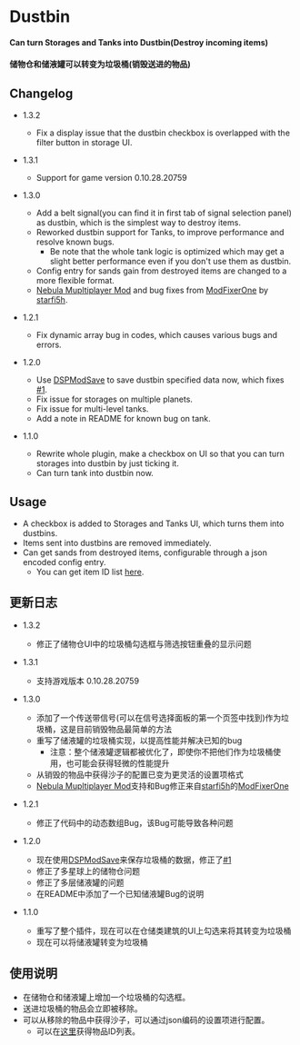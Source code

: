 # Dustbin

#### Can turn Storages and Tanks into Dustbin(Destroy incoming items)
#### 储物仓和储液罐可以转变为垃圾桶(销毁送进的物品)

## Changelog
* 1.3.2
  + Fix a display issue that the dustbin checkbox is overlapped with the filter button in storage UI.

* 1.3.1
  + Support for game version 0.10.28.20759

* 1.3.0
  + Add a belt signal(you can find it in first tab of signal selection panel) as dustbin, which is the simplest way to destroy items.
  + Reworked dustbin support for Tanks, to improve performance and resolve known bugs.
    - Be note that the whole tank logic is optimized which may get a slight better performance even if you don't use them as dustbin.
  + Config entry for sands gain from destroyed items are changed to a more flexible format.
  + [Nebula Mupltiplayer Mod](https://dsp.thunderstore.io/package/nebula/NebulaMultiplayerMod/) and bug fixes from [ModFixerOne](https://dsp.thunderstore.io/package/starfi5h/ModFixerOne/) by [starfi5h](https://github.com/starfi5h/).

* 1.2.1
  + Fix dynamic array bug in codes, which causes various bugs and errors.

* 1.2.0
  + Use [DSPModSave](https://dsp.thunderstore.io/package/CommonAPI/DSPModSave/) to save dustbin specified data now, which fixes [#1](https://github.com/soarqin/DSP_Mods/issues/1).
  + Fix issue for storages on multiple planets.
  + Fix issue for multi-level tanks.
  + Add a note in README for known bug on tank.

* 1.1.0
  + Rewrite whole plugin, make a checkbox on UI so that you can turn storages into dustbin by just ticking it.
  + Can turn tank into dustbin now.

## Usage

* A checkbox is added to Storages and Tanks UI, which turns them into dustbins.
* Items sent into dustbins are removed immediately.
* Can get sands from destroyed items, configurable through a json encoded config entry.
  + You can get item ID list [here](https://dsp-wiki.com/Modding:Items_IDs).

## 更新日志
* 1.3.2
  + 修正了储物仓UI中的垃圾桶勾选框与筛选按钮重叠的显示问题

* 1.3.1
  + 支持游戏版本 0.10.28.20759

* 1.3.0
  + 添加了一个传送带信号(可以在信号选择面板的第一个页签中找到)作为垃圾桶，这是目前销毁物品最简单的方法
  + 重写了储液罐的垃圾桶实现，以提高性能并解决已知的bug
    - 注意：整个储液罐逻辑都被优化了，即使你不把他们作为垃圾桶使用，也可能会获得轻微的性能提升
  + 从销毁的物品中获得沙子的配置已变为更灵活的设置项格式
  + [Nebula Mupltiplayer Mod](https://dsp.thunderstore.io/package/nebula/NebulaMultiplayerMod/)支持和Bug修正来自[starfi5h](https://github.com/starfi5h/)的[ModFixerOne](https://dsp.thunderstore.io/package/starfi5h/ModFixerOne/)

* 1.2.1
  + 修正了代码中的动态数组Bug，该Bug可能导致各种问题

* 1.2.0
  + 现在使用[DSPModSave](https://dsp.thunderstore.io/package/CommonAPI/DSPModSave/)来保存垃圾桶的数据，修正了[#1](https://github.com/soarqin/DSP_Mods/issues/1)
  + 修正了多星球上的储物仓问题
  + 修正了多层储液罐的问题
  + 在README中添加了一个已知储液罐Bug的说明

* 1.1.0
  + 重写了整个插件，现在可以在仓储类建筑的UI上勾选来将其转变为垃圾桶
  + 现在可以将储液罐转变为垃圾桶

## 使用说明

* 在储物仓和储液罐上增加一个垃圾桶的勾选框。
* 送进垃圾桶的物品会立即被移除。
* 可以从移除的物品中获得沙子，可以通过json编码的设置项进行配置。
  + 可以在[这里](https://dsp-wiki.com/Modding:Items_IDs)获得物品ID列表。
